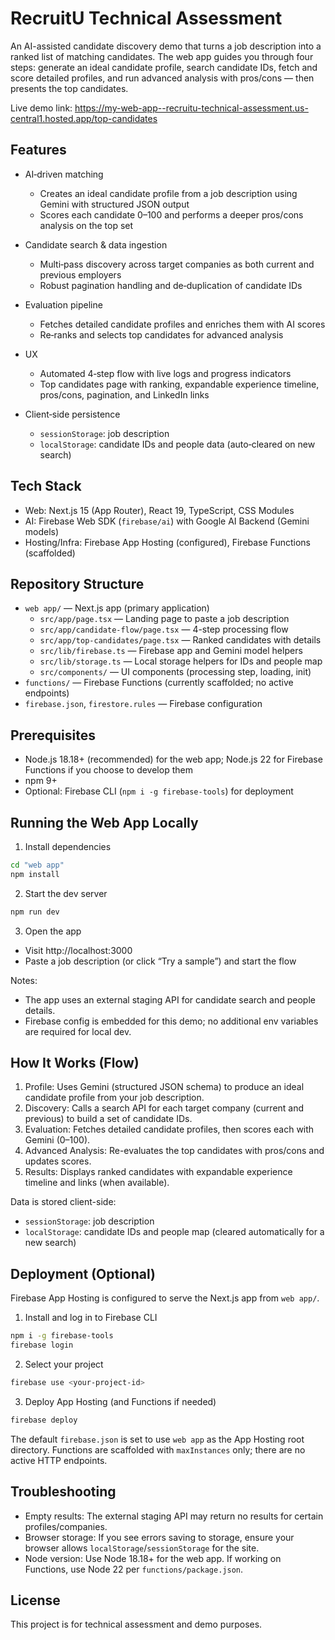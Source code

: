 # RecruitU Technical Assessment

An AI-assisted candidate discovery demo that turns a job description into a ranked list of matching candidates. The web app guides you through four steps: generate an ideal candidate profile, search candidate IDs, fetch and score detailed profiles, and run advanced analysis with pros/cons — then presents the top candidates.

Live demo link: https://my-web-app--recruitu-technical-assessment.us-central1.hosted.app/top-candidates 

## Features

- AI‑driven matching
  - Creates an ideal candidate profile from a job description using Gemini with structured JSON output
  - Scores each candidate 0–100 and performs a deeper pros/cons analysis on the top set

- Candidate search & data ingestion
  - Multi‑pass discovery across target companies as both current and previous employers
  - Robust pagination handling and de‑duplication of candidate IDs

- Evaluation pipeline
  - Fetches detailed candidate profiles and enriches them with AI scores
  - Re‑ranks and selects top candidates for advanced analysis

- UX
  - Automated 4‑step flow with live logs and progress indicators
  - Top candidates page with ranking, expandable experience timeline, pros/cons, pagination, and LinkedIn links

- Client‑side persistence
  - `sessionStorage`: job description
  - `localStorage`: candidate IDs and people data (auto‑cleared on new search)

## Tech Stack

- Web: Next.js 15 (App Router), React 19, TypeScript, CSS Modules
- AI: Firebase Web SDK (`firebase/ai`) with Google AI Backend (Gemini models)
- Hosting/Infra: Firebase App Hosting (configured), Firebase Functions (scaffolded)

## Repository Structure

- `web app/` — Next.js app (primary application)
  - `src/app/page.tsx` — Landing page to paste a job description
  - `src/app/candidate-flow/page.tsx` — 4-step processing flow
  - `src/app/top-candidates/page.tsx` — Ranked candidates with details
  - `src/lib/firebase.ts` — Firebase app and Gemini model helpers
  - `src/lib/storage.ts` — Local storage helpers for IDs and people map
  - `src/components/` — UI components (processing step, loading, init)
- `functions/` — Firebase Functions (currently scaffolded; no active endpoints)
- `firebase.json`, `firestore.rules` — Firebase configuration

## Prerequisites

- Node.js 18.18+ (recommended) for the web app; Node.js 22 for Firebase Functions if you choose to develop them
- npm 9+
- Optional: Firebase CLI (`npm i -g firebase-tools`) for deployment

## Running the Web App Locally

1) Install dependencies

```bash
cd "web app"
npm install
```

2) Start the dev server

```bash
npm run dev
```

3) Open the app

- Visit http://localhost:3000
- Paste a job description (or click “Try a sample”) and start the flow

Notes:
- The app uses an external staging API for candidate search and people details.
- Firebase config is embedded for this demo; no additional env variables are required for local dev.

## How It Works (Flow)

1) Profile: Uses Gemini (structured JSON schema) to produce an ideal candidate profile from your job description.
2) Discovery: Calls a search API for each target company (current and previous) to build a set of candidate IDs.
3) Evaluation: Fetches detailed candidate profiles, then scores each with Gemini (0–100).
4) Advanced Analysis: Re-evaluates the top candidates with pros/cons and updates scores.
5) Results: Displays ranked candidates with expandable experience timeline and links (when available).

Data is stored client-side:
- `sessionStorage`: job description
- `localStorage`: candidate IDs and people map (cleared automatically for a new search)

## Deployment (Optional)

Firebase App Hosting is configured to serve the Next.js app from `web app/`.

1) Install and log in to Firebase CLI

```bash
npm i -g firebase-tools
firebase login
```

2) Select your project

```bash
firebase use <your-project-id>
```

3) Deploy App Hosting (and Functions if needed)

```bash
firebase deploy
```

The default `firebase.json` is set to use `web app` as the App Hosting root directory. Functions are scaffolded with `maxInstances` only; there are no active HTTP endpoints.

## Troubleshooting

- Empty results: The external staging API may return no results for certain profiles/companies.
- Browser storage: If you see errors saving to storage, ensure your browser allows `localStorage`/`sessionStorage` for the site.
- Node version: Use Node 18.18+ for the web app. If working on Functions, use Node 22 per `functions/package.json`.

## License

This project is for technical assessment and demo purposes.
